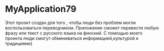 # MyApplication79
Этот проэкт создан для того , чтобы люди без проблем могли воспользоваться переводчиком.
 Приложение сможет перевести любую фразу или текст с русского языка на финский.
С помощью моего проекта люди смогут обмениваться информацией,культурой и традициями)
